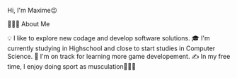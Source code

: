 Hi, I'm Maxime😉

👨🏻‍💻  About Me

💡  I like to explore new codage and develop software solutions.
🎓  I'm currently studying in Highschool and close to start studies in Computer Science.
🌱  I'm on track for learning more game developement.
✍️  In my free time, I enjoy doing sport as musculation🏋🏼‍♂️
